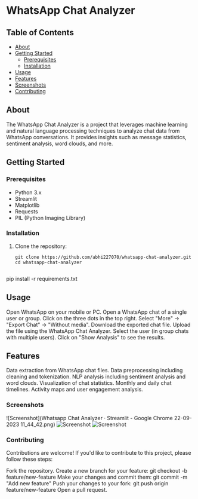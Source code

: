 # WhatsApp Chat Analyzer


## Table of Contents
- [About](#about)
- [Getting Started](#getting-started)
  - [Prerequisites](#prerequisites)
  - [Installation](#installation)
- [Usage](#usage)
- [Features](#features)
- [Screenshots](#screenshots)
- [Contributing](#contributing)

## About
The WhatsApp Chat Analyzer is a project that leverages machine learning and natural language processing techniques to analyze chat data from WhatsApp conversations. It provides insights such as message statistics, sentiment analysis, word clouds, and more.

## Getting Started
### Prerequisites
- Python 3.x
- Streamlit
- Matplotlib
- Requests
- PIL (Python Imaging Library)

### Installation
1. Clone the repository:
   ```shell
   git clone https://github.com/abhi227070/whatsapp-chat-analyzer.git
   cd whatsapp-chat-analyzer


pip install -r requirements.txt

## Usage

Open WhatsApp on your mobile or PC.
Open a WhatsApp chat of a single user or group.
Click on the three dots in the top right.
Select "More" -> "Export Chat" -> "Without media".
Download the exported chat file.
Upload the file using the WhatsApp Chat Analyzer.
Select the user (in group chats with multiple users).
Click on "Show Analysis" to see the results.

## Features

Data extraction from WhatsApp chat files.
Data preprocessing including cleaning and tokenization.
NLP analysis including sentiment analysis and word clouds.
Visualization of chat statistics.
Monthly and daily chat timelines.
Activity maps and user engagement analysis.


### Screenshots
![Screenshot](Whatsapp Chat Analyzer · Streamlit - Google Chrome 22-09-2023 11_44_42.png)
![Screenshot](screenshots/screenshot1.png)
![Screenshot](screenshots/screenshot2.png)


### Contributing
Contributions are welcome! If you'd like to contribute to this project, please follow these steps:

Fork the repository.
Create a new branch for your feature: git checkout -b feature/new-feature
Make your changes and commit them: git commit -m "Add new feature"
Push your changes to your fork: git push origin feature/new-feature
Open a pull request.
